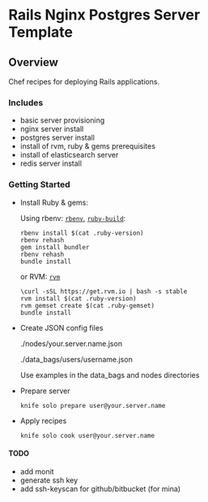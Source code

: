 # Rails Nginx Postgres Server Template

## Overview

Chef recipes for deploying Rails applications.

### Includes
* basic server provisioning
* nginx server install
* postgres server install
* install of rvm, ruby & gems prerequisites
* install of elasticsearch server
* redis server install

### Getting Started

* Install Ruby & gems:

  Using rbenv:
 [`rbenv`](https://github.com/sstephenson/rbenv#basic-github-checkout), [`ruby-build`](https://github.com/sstephenson/ruby-build#installing-as-an-rbenv-plugin-recommended):

  ```shell
  rbenv install $(cat .ruby-version)
  rbenv rehash
  gem install bundler
  rbenv rehash
  bundle install
  ```

  or RVM:
  [`rvm`](http://rvm.io/)

  ```shell
  \curl -sSL https://get.rvm.io | bash -s stable
  rvm install $(cat .ruby-version)
  rvm gemset create $(cat .ruby-gemset)
  bundle install
  ```

* Create JSON config files

  ./nodes/your.server.name.json

  ./data_bags/users/username.json

  Use examples in the data_bags and nodes directories

* Prepare server

  ```shell
  knife solo prepare user@your.server.name
  ```

* Apply recipes

  ```shell
  knife solo cook user@your.server.name
  ```

#### TODO
  * add monit
  * generate ssh key
  * add ssh-keyscan for github/bitbucket (for mina)
